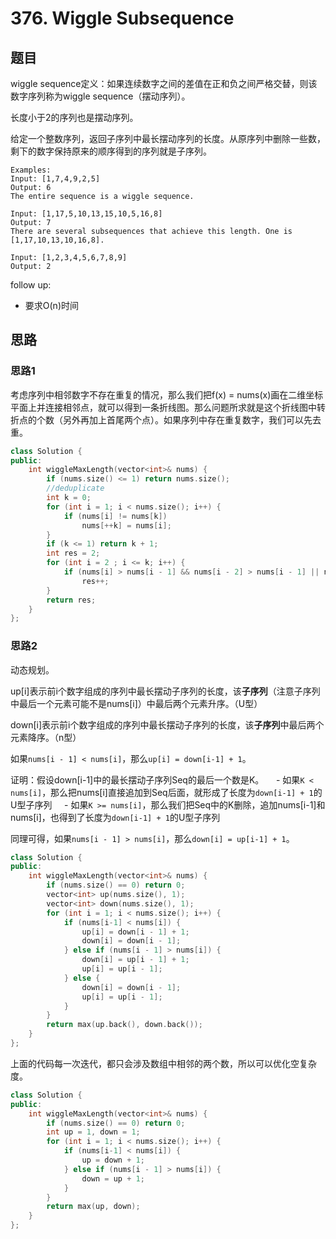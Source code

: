 # 376. Wiggle Subsequence

## 题目

wiggle sequence定义：如果连续数字之间的差值在正和负之间严格交替，则该数字序列称为wiggle sequence（摆动序列）。

长度小于2的序列也是摆动序列。

给定一个整数序列，返回子序列中最长摆动序列的长度。从原序列中删除一些数，剩下的数字保持原来的顺序得到的序列就是子序列。

```
Examples:
Input: [1,7,4,9,2,5]
Output: 6
The entire sequence is a wiggle sequence.

Input: [1,17,5,10,13,15,10,5,16,8]
Output: 7
There are several subsequences that achieve this length. One is [1,17,10,13,10,16,8].

Input: [1,2,3,4,5,6,7,8,9]
Output: 2
```

follow up:
 - 要求O(n)时间

## 思路

### 思路1
考虑序列中相邻数字不存在重复的情况，那么我们把f(x) = nums(x)画在二维坐标平面上并连接相邻点，就可以得到一条折线图。那么问题所求就是这个折线图中转折点的个数（另外再加上首尾两个点）。如果序列中存在重复数字，我们可以先去重。

```C++
class Solution {
public:
    int wiggleMaxLength(vector<int>& nums) {
        if (nums.size() <= 1) return nums.size();
        //deduplicate
        int k = 0;
        for (int i = 1; i < nums.size(); i++) {
            if (nums[i] != nums[k])
                nums[++k] = nums[i];
        }
        if (k <= 1) return k + 1;
        int res = 2;
        for (int i = 2 ; i <= k; i++) {
            if (nums[i] > nums[i - 1] && nums[i - 2] > nums[i - 1] || nums[i] < nums[i - 1] && nums[i - 2] < nums[i - 1])
                res++;
        }
        return res;
    }
};
```

### 思路2
动态规划。

up[i]表示前i个数字组成的序列中最长摆动子序列的长度，该**子序列**（注意子序列中最后一个元素可能不是nums[i]）中最后两个元素升序。（U型）

down[i]表示前i个数字组成的序列中最长摆动子序列的长度，该**子序列**中最后两个元素降序。（n型）

如果`nums[i - 1] < nums[i]`，那么`up[i] = down[i-1] + 1`。

证明：假设down[i-1]中的最长摆动子序列Seq的最后一个数是K。
      - 如果`K < nums[i]`，那么把nums[i]直接追加到Seq后面，就形成了长度为`down[i-1] + 1`的U型子序列
      - 如果`K >= nums[i]`，那么我们把Seq中的K删除，追加nums[i-1]和nums[i]，也得到了长度为`down[i-1] + 1`的U型子序列

同理可得，如果`nums[i - 1] > nums[i]`，那么`down[i] = up[i-1] + 1`。

```C++
class Solution {
public:
    int wiggleMaxLength(vector<int>& nums) {
        if (nums.size() == 0) return 0;
        vector<int> up(nums.size(), 1);
        vector<int> down(nums.size(), 1);
        for (int i = 1; i < nums.size(); i++) {
            if (nums[i-1] < nums[i]) {
                up[i] = down[i - 1] + 1;
                down[i] = down[i - 1];
            } else if (nums[i - 1] > nums[i]) {
                down[i] = up[i - 1] + 1;
                up[i] = up[i - 1];
            } else {
                down[i] = down[i - 1];
                up[i] = up[i - 1];
            }
        }
        return max(up.back(), down.back());
    }
};
```

上面的代码每一次迭代，都只会涉及数组中相邻的两个数，所以可以优化空复杂度。

```C++
class Solution {
public:
    int wiggleMaxLength(vector<int>& nums) {
        if (nums.size() == 0) return 0;
        int up = 1, down = 1;
        for (int i = 1; i < nums.size(); i++) {
            if (nums[i-1] < nums[i]) {
                up = down + 1;
            } else if (nums[i - 1] > nums[i]) {
                down = up + 1;
            }
        }
        return max(up, down);
    }
};

```

